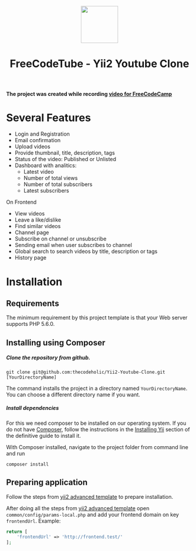 <p align="center">
    <a href="#" target="_blank">
        <img src="https://avatars0.githubusercontent.com/u/993323" height="100px">
    </a>
    <h1 align="center">FreeCodeTube - Yii2 Youtube Clone</h1>
    <br>
</p>

#### The project was created while recording [video for FreeCodeCamp](https://youtu.be/whuIf33v2Ug)

Several Features
================

 - Login and Registration
 - Email confirmation
 - Upload videos
 - Provide thumbnail, title, description, tags
 - Status of the video: Published or Unlisted
 - Dashboard with analitics: 
    - Latest video
    - Number of total views
    - Number of total subscribers
    - Latest subscribers

On Frontend
 - View videos
 - Leave a like/dislike
 - Find similar videos
 - Channel page
 - Subscribe on channel or unsubscribe
 - Sending email when user subscribes to channel
 - Global search to search videos by title, description or tags
 - History page

Installation
============

## Requirements

The minimum requirement by this project template is that your Web server supports PHP 5.6.0.

## Installing using Composer

##### Clone the repository from github.

    git clone git@github.com:thecodeholic/Yii2-Youtube-Clone.git [YourDirectoryName]
    
The command installs the project in a directory named `YourDirectoryName`. You can choose a different
directory name if you want.

##### Install dependencies

For this we need composer to be installed on our operating system. 
If you do not have [Composer](http://getcomposer.org/), follow the instructions in the
[Installing Yii](https://github.com/yiisoft/yii2/blob/master/docs/guide/start-installation.md#installing-via-composer) section of the definitive guide to install it.

With Composer installed, navigate to the project folder from command line and run

    composer install


## Preparing application

Follow the steps from [yii2 advanced template](https://github.com/yiisoft/yii2-app-advanced/blob/master/docs/guide/start-installation.md#preparing-application)
to prepare installation.

After doing all the steps from [yii2 advanced template](https://github.com/yiisoft/yii2-app-advanced/blob/master/docs/guide/start-installation.md#preparing-application)
open `common/config/params-local.php` and add your frontend domain on key `frontendUrl`. 
Example:

```php
return [
    'frontendUrl' => 'http://frontend.test/'
];
```
